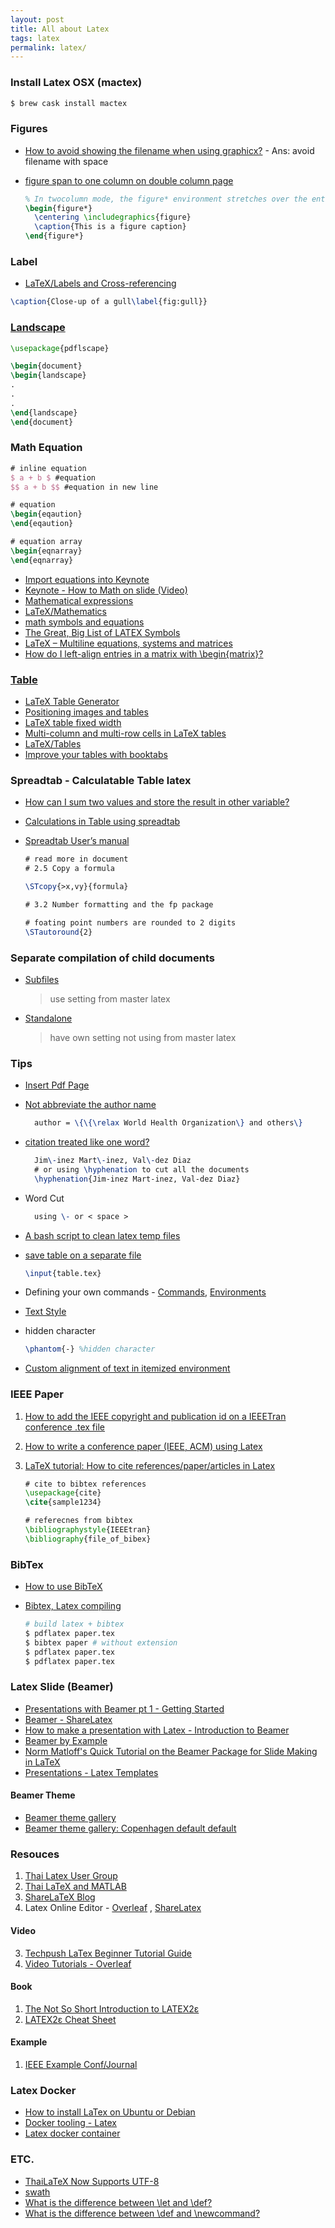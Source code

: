 ```yaml
---
layout: post
title: All about Latex
tags: latex
permalink: latex/
---
```


### Install Latex OSX (mactex)

```sh
$ brew cask install mactex
```

### Figures
- [How to avoid showing the filename when using graphicx?](http://tex.stackexchange.com/questions/4129/how-to-avoid-showing-the-filename-when-using-graphicx) - Ans: avoid filename with space
- [figure span to one column on double column page](http://tex.stackexchange.com/questions/34063/figure-span-to-one-column-on-double-column-page)

  ```tex
  % In twocolumn mode, the figure* environment stretches over the entire page width
  \begin{figure*}
    \centering \includegraphics{figure}
    \caption{This is a figure caption}
  \end{figure*}
  ```

### Label
- [LaTeX/Labels and Cross-referencing](http://en.wikibooks.org/wiki/LaTeX/Labels_and_Cross-referencing)

```tex
\caption{Close-up of a gull\label{fig:gull}}
```

### [Landscape](http://tex.stackexchange.com/questions/168309/landscape-figure-on-different-page-to-heading)

```tex
\usepackage{pdflscape}

\begin{document}
\begin{landscape}
.
.
.
\end{landscape}
\end{document}
```


### Math Equation

```tex
# inline equation
$ a + b $ #equation
$$ a + b $$ #equation in new line

# equation
\begin{eqaution}
\end{eqaution}

# equation array
\begin{eqnarray}
\end{eqnarray}
```

- [Import equations into Keynote](http://www.clas.kitasato-u.ac.jp/~fujiwara/keyNote/equationToKeynote.html)
- [Keynote - How to Math on slide (Video)](https://www.youtube.com/watch?v=dgVrj62AiAU)
- [Mathematical expressions](https://www.sharelatex.com/learn/Mathematical_expressions)
- [LaTeX/Mathematics](http://en.wikibooks.org/wiki/LaTeX/Mathematics)
- [math symbols and equations](https://kogler.wordpress.com/2008/03/21/latex-use-of-math-symbols-formulas-and-equations/)
- [The Great, Big List of LATEX Symbols](http://www.rpi.edu/dept/arc/training/latex/LaTeX_symbols.pdf)
- [LaTeX – Multiline equations, systems and matrices](https://kogler.wordpress.com/2008/03/21/latex-multiline-equations-systems-and-matrices/)
- [How do I left-align entries in a matrix with \begin{matrix}?](http://tex.stackexchange.com/questions/45001/how-do-i-left-align-entries-in-a-matrix-with-beginmatrix)


### [Table](https://www.sharelatex.com/learn/Tables)
* [LaTeX Table Generator](http://www.tablesgenerator.com)
* [Positioning images and tables](https://www.sharelatex.com/learn/Positioning_images_and_tables)
* [LaTeX table fixed width](http://www.sascha-frank.com/Faq/tables_six.html)
* [Multi-column and multi-row cells in LaTeX tables](http://texblog.org/2012/12/21/multi-column-and-multi-row-cells-in-latex-tables/)
* [LaTeX/Tables](http://en.wikibooks.org/wiki/LaTeX/Tables)
* [Improve your tables with booktabs](http://www.howtotex.com/packages/improve-your-tables-with-booktabs/)


### Spreadtab - Calculatable Table latex
* [How can I sum two values and store the result in other variable?](http://tex.stackexchange.com/questions/30081/how-can-i-sum-two-values-and-store-the-result-in-other-variable)
* [Calculations in Table using spreadtab](http://tex.stackexchange.com/questions/130942/calculations-in-table-using-spreadtab)
* [Spreadtab User’s manual](http://ctan.megagod.net/tex-archive/macros/latex/contrib/spreadtab/spreadtab_doc_en.pdf)

  ```tex
  # read more in document
  # 2.5 Copy a formula

  \STcopy{>x,vy}{formula}

  # 3.2 Number formatting and the fp package

  # foating point numbers are rounded to 2 digits
  \STautoround{2}
  ```

### Separate compilation of child documents
* [Subfiles](https://en.wikibooks.org/wiki/LaTeX/Modular_Documents#Subfiles)

    > use setting from master latex

* [Standalone](https://en.wikibooks.org/wiki/LaTeX/Modular_Documents#Standalone)

    > have own setting not using from master latex

### Tips

* [Insert Pdf Page](http://tex.stackexchange.com/questions/124621/can-i-include-the-page-number-when-using-includepdf)
* [Not abbreviate the author name](http://tex.stackexchange.com/questions/185155/is-is-possible-to-not-abbreviate-the-author-name-of-only-one-reference-in-my-bib)

  ```tex
    author = \{\{\relax World Health Organization\} and others\}
  ```

* [citation treated like one word?](http://ubuntuforums.org/showthread.php?t=1275429)

  ```tex
    Jim\-inez Mart\-inez, Val\-dez Diaz
    # or using \hyphenation to cut all the documents
    \hyphenation{Jim-inez Mart-inez, Val-dez Diaz}
  ```

* Word Cut

  ```tex
    using \- or < space >
  ```

* [A bash script to clean latex temp files](https://gist.github.com/dougalsutherland/266983/9c88f1ca1cf1420af03166dcfccb9cb10a21c110)
* [save table on a separate file]( http://tex.stackexchange.com/questions/150829/save-table-on-a-separate-file)

  ```tex
  \input{table.tex}
  ```

* Defining your own commands - [Commands](https://www.sharelatex.com/learn/Defining_your_own_commands), [Environments](https://www.sharelatex.com/learn/Environments)
* [Text Style](https://www.sharelatex.com/learn/Bold,_italics_and_underlining)
* hidden character

  ```tex
  \phantom{-} %hidden character
  ```

* [Custom alignment of text in itemized environment](http://tex.stackexchange.com/questions/147679/custom-alignment-of-text-in-itemized-environment)

### IEEE Paper

1. [How to add the IEEE copyright and publication id on a IEEETran conference .tex file](https://softhandover.wordpress.com/2014/01/08/how-to-add-the-ieee-copyright-and-publication-id-on-a-ieeetran-conference-tex-file/)
1. [How to write a conference paper (IEEE, ACM) using Latex](https://www.youtube.com/watch?v=y0VrXGd_xRc)
2. [LaTeX tutorial: How to cite references/paper/articles in Latex](https://www.youtube.com/watch?v=5ifh3NF-k-k)

   ```tex
   # cite to bibtex references
   \usepackage{cite}
   \cite{sample1234}
   
   # referecnes from bibtex
   \bibliographystyle{IEEEtran}
   \bibliography{file_of_bibex}
   ```

### BibTex
- [How to use BibTeX](http://www.bibtex.org/Using/)
- [Bibtex, Latex compiling](http://tex.stackexchange.com/questions/204291/bibtex-latex-compiling)

  ```sh
  # build latex + bibtex
  $ pdflatex paper.tex
  $ bibtex paper # without extension
  $ pdflatex paper.tex
  $ pdflatex paper.tex
  ```

### Latex Slide (Beamer)
* [Presentations with Beamer pt 1 - Getting Started](https://www.sharelatex.com/blog/2013/08/13/beamer-series-pt1.html)
* [Beamer - ShareLatex](https://www.sharelatex.com/learn/Beamer)
* [How to make a presentation with Latex - Introduction to Beamer](http://www.math-linux.com/latex-26/article/how-to-make-a-presentation-with-latex-introduction-to-beamer)
* [Beamer by Example](http://tug.org/pracjourn/2005-4/mertz/mertz.pdf)
* [Norm Matloff's Quick Tutorial on the Beamer Package for Slide Making
in LaTeX](http://heather.cs.ucdavis.edu/~matloff/beamer.html)
* [Presentations - Latex Templates](http://www.latextemplates.com/cat/presentations)

#### Beamer Theme
* [Beamer theme gallery](http://deic.uab.es/~iblanes/beamer_gallery/index_by_theme.html)
* [Beamer theme gallery: Copenhagen default default](http://deic.uab.es/~iblanes/beamer_gallery/individual/Copenhagen-default-default.html)

### Resouces
1. [Thai Latex User Group](http://thaitug.daytag.org/)
2. [Thai LaTeX and MATLAB](https://thailatex.wordpress.com)
3. [ShareLaTeX Blog](https://www.sharelatex.com/blog/latex-guides/beginners-tutorial.html)
4. Latex Online Editor - [Overleaf](https://www.overleaf.com) , [ShareLatex](https://www.sharelatex.com)

#### Video
3. [Techpush LaTex Beginner Tutorial Guide](https://www.youtube.com/playlist?list=PL8D253694FEBEEB72)
4. [Video Tutorials - Overleaf](https://www.overleaf.com/help/category/video_tutorials)

#### Book
1. [The Not So Short Introduction to LATEX2ε](https://tobi.oetiker.ch/lshort/lshort.pdf)
2. [LATEX2ε Cheat Sheet](http://www.stdout.org/~winston/latex/latexsheet-a4.pdf)

#### Example
1. [IEEE Example Conf/Journal](http://carmaux.cs.gsu.edu/~mweeks/latex/)

### Latex Docker
* [How to install LaTex on Ubuntu or Debian](http://xmodulo.com/how-to-install-latex-on-ubuntu-or-debian.html)
* [Docker tooling - Latex](https://www.blang.io/posts/2015-04_docker-tooling-latex/)
* [Latex docker container](https://github.com/blang/latex-docker)

### ETC.
* [ThaiLaTeX Now Supports UTF-8](http://thep.blogspot.com/2009/07/thailatex-now-supports-utf-8.html)
* [swath](http://thep.blogspot.com/2014/09/swath-053.html)
* [What is the difference between \let and \def?](http://tex.stackexchange.com/questions/258/what-is-the-difference-between-let-and-def)
* [What is the difference between \def and \newcommand?](http://tex.stackexchange.com/questions/655/what-is-the-difference-between-def-and-newcommand)
